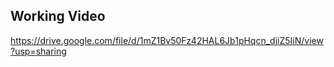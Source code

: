 ## Working Video
https://drive.google.com/file/d/1mZ1Bv50Fz42HAL6Jb1pHqcn_djiZ5IiN/view?usp=sharing
